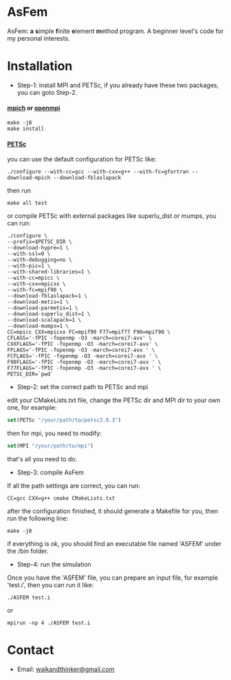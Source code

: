 # AsFem
AsFem: **a** **s**imple **f**inite **e**lement **m**ethod program. A beginner
level's code for my personal interests.

# Installation
- Step-1: install MPI and PETSc, if you already have these two packages,
you can goto Step-2.
#### [mpich](https://www.mpich.org/) or [openmpi](https://www.open-mpi.org/)
```shell
make -j8
make install
```
#### [PETSc](https://www.mcs.anl.gov/petsc/)
you can use the default configuration for PETSc like:
```shell
./configure --with-cc=gcc --with-cxx=g++ --with-fc=gfortran --download-mpich --download-fblaslapack
```
then run
```shell
make all test
```

or compile PETSc with external packages like superlu_dist or mumps, you
can run:
```shell
./configure \
--prefix=$PETSC_DIR \
--download-hypre=1 \
--with-ssl=0 \
--with-debugging=no \
--with-pic=1 \
--with-shared-libraries=1 \
--with-cc=mpicc \
--with-cxx=mpicxx \
--with-fc=mpif90 \
--download-fblaslapack=1 \
--download-metis=1 \
--download-parmetis=1 \
--download-superlu_dist=1 \
--download-scalapack=1 \
--download-mumps=1 \
CC=mpicc CXX=mpicxx FC=mpif90 F77=mpif77 F90=mpif90 \
CFLAGS='-fPIC -fopenmp -O3 -march=corei7-avx' \
CXXFLAGS='-fPIC -fopenmp -O3 -march=corei7-avx' \
FFLAGS='-fPIC -fopenmp -O3 -march=corei7-avx ' \
FCFLAGS='-fPIC -fopenmp -O3 -march=corei7-avx ' \
F90FLAGS='-fPIC -fopenmp -O3 -march=corei7-avx ' \
F77FLAGS='-fPIC -fopenmp -O3 -march=corei7-avx ' \
PETSC_DIR=`pwd`
```

- Step-2: set the correct path to PETSc and mpi

edit your CMakeLists.txt file, change the PETSc dir and MPI dir to
your own one, for example:
```cmake
set(PETSc "/your/path/to/petsc3.9.3")
```
then for mpi, you need to modify:
```cmake 
set(MPI "/your/path/to/mpi")
```
that's all you need to do.

- Step-3: compile AsFem

If all the path settings are correct, you can run:
```shell
CC=gcc CXX=g++ cmake CMakeLists.txt
```
after the configuration finished, it should generate a Makefile for you,
then run the following line:
```shell
make -j8
```
if everything is ok, you should find an executable file named 'ASFEM'
under the /bin folder.

- Step-4: run the simulation

Once you have the 'ASFEM' file, you can prepare an input file, for example
'test.i', then you can run it like:
```shell
./ASFEM test.i
```
or
```shell
mpirun -np 4 ./ASFEM test.i
```

# Contact
- Email: walkandthinker@gmail.com